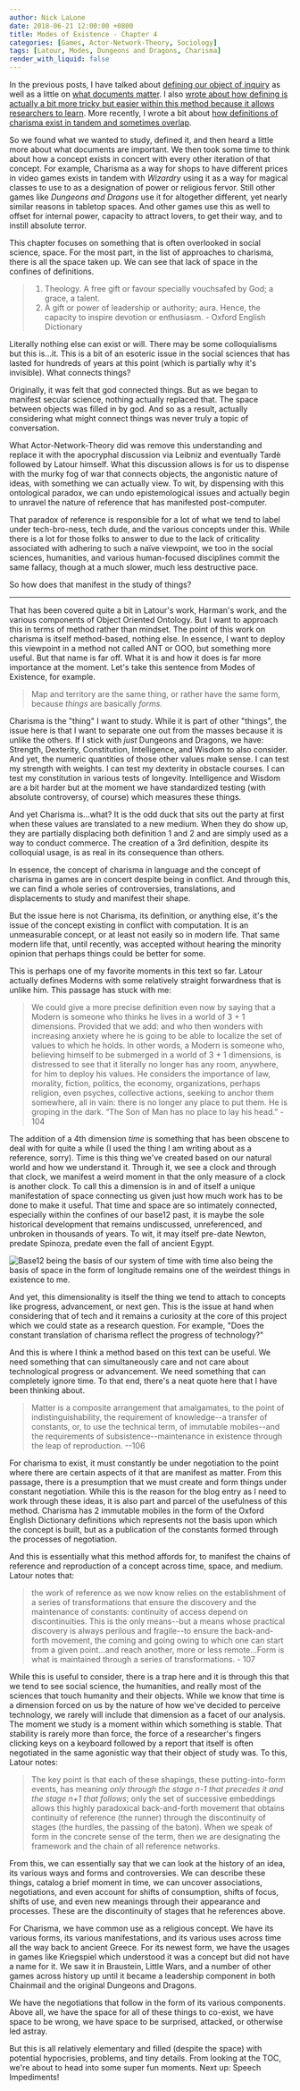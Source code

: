 ```yaml
---
author: Nick LaLone
date: 2018-06-21 12:00:00 +0800
title: Modes of Existence - Chapter 4
categories: [Games, Actor-Network-Theory, Sociology]
tags: [Latour, Modes, Dungeons and Dragons, Charisma]
render_with_liquid: false
---
```


In the previous posts, I have talked about [defining our object of inquiry](https://nicklalone.com/2025/04/14/modes-defining-1) as well as a little on [what documents matter](https://nicklalone.com/2025/04/20/modes-docs-2). I also [wrote about how defining is actually a bit more tricky but easier within this method because it allows researchers to learn](https://nicklalone.com/2025/05/05/modes-learning). More recently, I wrote a bit about [how definitions of charisma exist in tandem and sometimes overlap](https://nicklalone.com/2025/05/30/modes-correspondence).

So we found what we wanted to study, defined it, and then heard a little more about what documents are important. We then took some time to think about how a concept exists in concert with every other iteration of that concept. For example, Charisma as a way for shops to have different prices in video games exists in tandem with *Wizardry* using it as a way for magical classes to use to as a designation of power or religious fervor. Still other games like *Dungeons and Dragons* use it for altogether different, yet nearly similar reasons in tabletop spaces. And other games use this as well to offset for internal power, capacity to attract lovers, to get their way, and to instill absolute terror. 

This chapter focuses on something that is often overlooked in social science, space. For the most part, in the list of approaches to charisma, there is all the space taken up. We can see that lack of space in the confines of definitions. 

> 1. Theology. A free gift or favour specially vouchsafed by God; a grace, a talent.
> 2. A gift or power of leadership or authority; aura. Hence, the capacity to inspire devotion or enthusiasm. - Oxford English Dictionary

Literally nothing else can exist or will. There may be some colloquialisms but this is...it. This is a bit of an esoteric issue in the social sciences that has lasted for hundreds of years at this point (which is partially why it's invisible). What connects things? 

Originally, it was felt that god connected things. But as we began to manifest secular science, nothing actually replaced that. The space between objects was filled in by god. And so as a result, actually considering what might connect things was never truly a topic of conversation. 

What Actor-Network-Theory did was remove this understanding and replace it with the apocryphal discussion via Leibniz and eventually Tardè followed by Latour himself. What this discussion allows is for us to dispense with the murky fog of war that connects objects, the angonistic nature of ideas, with something we can actually view. To wit, by dispensing with this ontological paradox, we can undo epistemological issues and actually begin to unravel the nature of reference that has manifested post-computer. 

That paradox of reference is responsible for a lot of what we tend to label under tech-bro-ness, tech dude, and the various concepts under this. While there is a lot for those folks to answer to due to the lack of criticality associated with adhering to such a naïve viewpoint, we too in the social sciences, humanities, and various human-focused disciplines commit the same fallacy, though at a much slower, much less destructive pace. 

So how does that manifest in the study of things?

---

That has been covered quite a bit in Latour's work, Harman's work, and the various components of Object Oriented Ontology. But I want to approach this in terms of method rather than mindset. The point of this work on charisma is itself method-based, nothing else. In essence, I want to deploy this viewpoint in a method not called ANT or OOO, but something more useful. But that name is far off. What it is and how it does is far more importance at the moment. Let's take this sentence from Modes of Existence, for example. 

> Map and territory are the same thing, or rather have the same form, because *things* are basically *forms.*

Charisma is the "thing" I want to study. While it is part of other "things", the issue here is that I want to separate one out from the masses because it is unlike the others. If I stick with *just* Dungeons and Dragons, we have: Strength, Dexterity, Constitution, Intelligence, and Wisdom to also consider. And yet, the numeric quantities of those other values make sense. I can test my strength with weights. I can test my dexterity in obstacle courses. I can test my constitution in various tests of longevity. Intelligence and Wisdom are a bit harder but at the moment we have standardized testing (with absolute controversy, of course) which measures these things. 

And yet Charisma is...what? It is the odd duck that sits out the party at first when these values are translated to a new medium. When they do show up, they are partially displacing both definition 1 and 2 and are simply used as a way to conduct commerce. The creation of a 3rd definition, despite its colloquial usage, is as real in its consequence than others. 

In essence, the concept of charisma in language and the concept of charisma in games are in concert despite being in conflict. And through this, we can find a whole series of controversies, translations, and displacements to study and manifest their shape. 

But the issue here is not Charisma, its definition, or anything else, it's the issue of the concept existing in conflict with computation. It is an unmeasurable concept, or at least not easily so in modern life. That same modern life that, until recently, was accepted without hearing the minority opinion that perhaps things could be better for some. 

This is perhaps one of my favorite moments in this text so far. Latour actually defines Moderns with some relatively straight forwardness that is unlike him. This passage has stuck with me: 

> We could give a more precise definition even now by saying that a Modern is someone who thinks he lives in a world of 3 + 1 dimensions. Provided that we add: and who then wonders with increasing anxiety where he is going to be able to localize the set of values to which he holds. In other words, a Modern is someone who, believing himself to be submerged in a world of 3 + 1 dimensions, is distressed to see that it literally no longer has any room, anywhere, for him to deploy his values. He considers the importance of law, morality, fiction, politics, the economy, organizations, perhaps religion, even psyches, collective actions, seeking to anchor them somewhere, all in vain: there is no longer any place to put them. He is groping in the dark. “The Son of Man has no place to lay his head.” - 104

The addition of a 4th dimension *time* is something that has been obscene to deal with for quite a while (I used the thing I am writing about as a reference, sorry). Time is this thing we've created based on our natural world and how we understand it. Through it, we see a clock and through that clock, we manifest a weird moment in that the only measure of a clock is another clock. To call this a dimension is in and of itself a unique manifestation of space connecting us given just how much work has to be done to make it useful. That time and space are so intimately connected, especially within the confines of our base12 past, it is  maybe the sole historical development that remains undiscussed, unreferenced, and unbroken in thousands of years. To wit, it may itself pre-date Newton, predate Spinoza, predate even the fall of ancient Egypt. 

![Base12 being the basis of our system of time with time also being the basis of space in the form of longitude remains one of the weirdest things in existence to me.](/img/b12.jpg)

And yet, this dimensionality is itself the thing we tend to attach to concepts like progress, advancement, or next gen. This is the issue at hand when considering that of tech and it remains a curiosity at the core of this project which we could state as a research question. For example, "Does the constant translation of charisma reflect the progress of technology?" 

And this is where I think a method based on this text can be useful. We need something that can simultaneously care and not care about technological progress or advancement. We need something that can completely ignore time. To that end, there's a neat quote here that I have been thinking about. 

> Matter is a composite arrangement that amalgamates, to the point of indistinguishability, the requirement of knowledge--a transfer of constants, or, to use the technical term, of immutable mobiles--and the requirements of subsistence--maintenance in existence through the leap of reproduction. --106

For charisma to exist, it must constantly be under negotiation to the point where there are certain aspects of it that are manifest as matter. From this passage, there is a presumption that we must create and form things under constant negotiation. While this is the reason for the blog entry as I need to work through these ideas, it is also part and parcel of the usefulness of this method. Charisma has 2 immutable mobiles in the form of the Oxford English Dictionary definitions which represents not the basis upon which the concept is built, but as a publication of the constants formed through the processes of negotiation. 

And this is essentially what this method affords for, to manifest the chains of reference and reproduction of a concept across time, space, and medium. Latour notes that: 

> the work of reference as we now know relies on the establishment of a series of transformations that ensure the discovery and the maintenance of constants: continuity of access depend on discontinuities. This is the only means--but a means whose practical discovery is always perilous and fragile--to ensure the back-and-forth movement, the coming and going owing to which one can start from a given point...and reach another, more or less remote...Form is what is maintained through a series of transformations. - 107

While this is useful to consider, there is a trap here and it is through this that we tend to see social science, the humanities, and really most of the sciences that touch humanity and their objects. While we know that time is a dimension forced on us by the nature of how we've decided to perceive technology, we rarely will include that dimension as a facet of our analysis. The moment we study is a moment within which something is stable. That stability is rarely more than force, the force of a researcher's fingers clicking keys on a keyboard followed by a report that itself is often negotiated in the same agonistic way that their object of study was. To this, Latour notes:

> The key point is that each of these shapings, these putting-into-form events, has meaning *only through the stage n-1 that precedes it and the stage n+1 that follows*; only the set of successive embeddings allows this highly paradoxical back-and-forth movement that obtains continuity of reference (the runner) through the discontinuity of stages (the hurdles, the passing of the baton). When we speak of form in the concrete sense of the term, then we are designating the framework and the chain of all reference networks.

From this, we can essentially say that we can look at the history of an idea, its various ways and forms and controversies. We can describe these things, catalog a brief moment in time, we can uncover associations, negotiations, and even account for shifts of consumption, shifts of focus, shifts of use, and even new meanings through their appearance and processes. These are the discontinuity of stages that he references above.

For Charisma, we have common use as a religious concept. We have its various forms, its various manifestations, and its various uses across time all the way back to ancient Greece. For its newest form, we have the usages in games like Kriegspiel which understood it was a concept but did not have a name for it. We saw it in Braustein, Little Wars, and a number of other games across history up until it became a leadership component in both Chainmail and the original Dungeons and Dragons. 

We have the negotiations that follow in the form of its various components. Above all, we have the space for all of these things to co-exist, we have space to be wrong, we have space to be surprised, attacked, or otherwise led astray. 

But this is all relatively elementary and filled (despite the space) with potential hypocrisies, problems, and tiny details. From looking at the TOC, we're about to head into some super fun moments. Next up: Speech Impediments!

